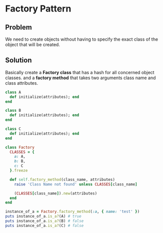 # Factory Pattern

## Problem
We need to create objects without having to specify the exact class of the object that will be created.

## Solution
Basically create a **Factory class** that has a hash for all concerned object classes. and a **factory method** that takes two arguments class name and class attributes. 

```ruby
class A
  def initialize(attributes); end
end

class B
  def initialize(attributes); end
end

class C
  def initialize(attributes); end
end

class Factory
  CLASSES = {
    a: A,
    b: B,
    c: C
  }.freeze

  def self.factory_method(class_name, attributes)
    raise 'Class Name not found' unless CLASSES[class_name]

    (CLASSES[class_name]).new(attributes)
  end
end

instance_of_a = Factory.factory_method(:a, { name: 'test' })
puts instance_of_a.is_a?(A) # true
puts instance_of_a.is_a?(B) # false
puts instance_of_a.is_a?(C) # false

```